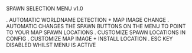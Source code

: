 SPAWN SELECTION MENU  v1.0

. AUTOMATIC WORLDNAME DETECTION + MAP IMAGE CHANGE
. AUTOMATIC CHANGES THE SPAWN BUTTONS ON THE MENU TO POINT TO YOUR MAP SPAWN LOCATIONS
. CUSTOMIZE SPAWN LOCATIONS IN CONFIG
. CUSTOMIZE MAP IMAGE + INSTALL LOCATION
. ESC KEY DISABLED WHILST MENU IS ACTIVE
